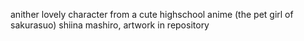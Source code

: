 anither lovely character from a cute highschool anime (the pet girl of sakurasuo) 
shiina mashiro, artwork in repository
